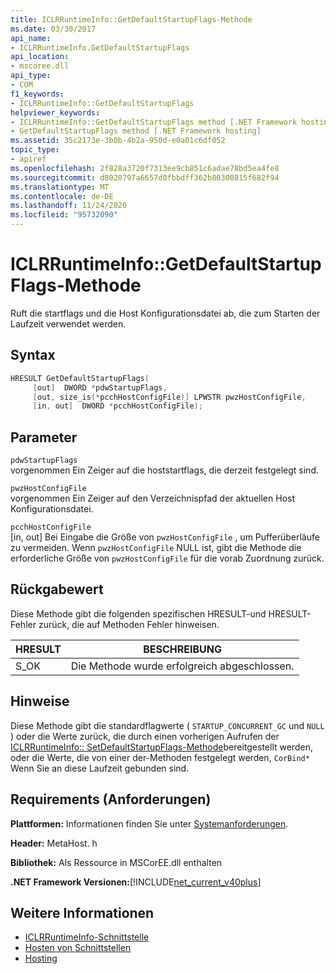 ```yaml
---
title: ICLRRuntimeInfo::GetDefaultStartupFlags-Methode
ms.date: 03/30/2017
api_name:
- ICLRRuntimeInfo.GetDefaultStartupFlags
api_location:
- mscoree.dll
api_type:
- COM
f1_keywords:
- ICLRRuntimeInfo::GetDefaultStartupFlags
helpviewer_keywords:
- ICLRRuntimeInfo::GetDefaultStartupFlags method [.NET Framework hosting]
- GetDefaultStartupFlags method [.NET Framework hosting]
ms.assetid: 35c2173e-3b0b-4b2a-950d-e0a01c6df052
topic_type:
- apiref
ms.openlocfilehash: 2f828a3720f7313ee9cb851c6adae78bd5ea4fe8
ms.sourcegitcommit: d8020797a6657d0fbbdff362b80300815f682f94
ms.translationtype: MT
ms.contentlocale: de-DE
ms.lasthandoff: 11/24/2020
ms.locfileid: "95732090"
---
```

# <a name="iclrruntimeinfogetdefaultstartupflags-method"></a>ICLRRuntimeInfo::GetDefaultStartupFlags-Methode

Ruft die startflags und die Host Konfigurationsdatei ab, die zum Starten der Laufzeit verwendet werden.  
  
## <a name="syntax"></a>Syntax  
  
```cpp  
HRESULT GetDefaultStartupFlags(  
     [out]  DWORD *pdwStartupFlags,  
     [out, size_is(*pcchHostConfigFile)] LPWSTR pwzHostConfigFile,  
     [in, out]  DWORD *pcchHostConfigFile);  
```  
  
## <a name="parameters"></a>Parameter  

 `pdwStartupFlags`  
 vorgenommen Ein Zeiger auf die hoststartflags, die derzeit festgelegt sind.  
  
 `pwzHostConfigFile`  
 vorgenommen Ein Zeiger auf den Verzeichnispfad der aktuellen Host Konfigurationsdatei.  
  
 `pcchHostConfigFile`  
 [in, out] Bei Eingabe die Größe von `pwzHostConfigFile` , um Pufferüberläufe zu vermeiden. Wenn `pwzHostConfigFile` NULL ist, gibt die Methode die erforderliche Größe von `pwzHostConfigFile` für die vorab Zuordnung zurück.  
  
## <a name="return-value"></a>Rückgabewert  

 Diese Methode gibt die folgenden spezifischen HRESULT-und HRESULT-Fehler zurück, die auf Methoden Fehler hinweisen.  
  
|HRESULT|BESCHREIBUNG|  
|-------------|-----------------|  
|S_OK|Die Methode wurde erfolgreich abgeschlossen.|  
  
## <a name="remarks"></a>Hinweise  

 Diese Methode gibt die standardflagwerte ( `STARTUP_CONCURRENT_GC` und `NULL` ) oder die Werte zurück, die durch einen vorherigen Aufrufen der [ICLRRuntimeInfo:: SetDefaultStartupFlags-Methode](iclrruntimeinfo-setdefaultstartupflags-method.md)bereitgestellt werden, oder die Werte, die von einer der-Methoden festgelegt werden, `CorBind*` Wenn Sie an diese Laufzeit gebunden sind.  
  
## <a name="requirements"></a>Requirements (Anforderungen)  

 **Plattformen:** Informationen finden Sie unter [Systemanforderungen](../../get-started/system-requirements.md).  
  
 **Header:** MetaHost. h  
  
 **Bibliothek:** Als Ressource in MSCorEE.dll enthalten  
  
 **.NET Framework Versionen:**[!INCLUDE[net_current_v40plus](../../../../includes/net-current-v40plus-md.md)]  
  
## <a name="see-also"></a>Weitere Informationen

- [ICLRRuntimeInfo-Schnittstelle](iclrruntimeinfo-interface.md)
- [Hosten von Schnittstellen](hosting-interfaces.md)
- [Hosting](index.md)
